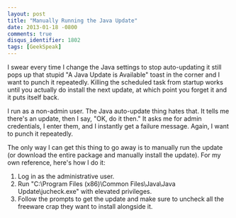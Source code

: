 ```yaml
---
layout: post
title: "Manually Running the Java Update"
date: 2013-01-18 -0800
comments: true
disqus_identifier: 1802
tags: [GeekSpeak]
---
```

I swear every time I change the Java settings to stop auto-updating it
still pops up that stupid "A Java Update is Available" toast in the
corner and I want to punch it repeatedly. Killing the scheduled task
from startup works until you actually do install the next update, at
which point you forget it and it puts itself back.

I run as a non-admin user. The Java auto-update thing hates that. It
tells me there's an update, then I say, "OK, do it then." It asks me for
admin credentials, I enter them, and I instantly get a failure message.
Again, I want to punch it repeatedly.

The only way I can get this thing to go away is to manually run the
update (or download the entire package and manually install the update).
For my own reference, here's how I do it:

1.  Log in as the administrative user.
2.  Run "C:\\Program Files (x86)\\Common Files\\Java\\Java
    Update\\jucheck.exe" with elevated privileges.
3.  Follow the prompts to get the update and make sure to uncheck all
    the freeware crap they want to install alongside it.


